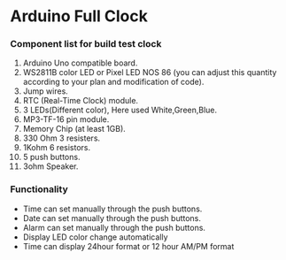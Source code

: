 # Arduino Full Clock
### **Component list for build test clock** 
<ol>
  <li>Arduino Uno compatible board.</li>
  <li>WS2811B color LED or Pixel LED NOS 86 (you can adjust this quantity according to your plan and modification of code).</li>
  <li>Jump wires.</li>
  <li>RTC (Real-Time Clock) module.</li>
  <li>3 LEDs(Different color), Here used White,Green,Blue.</li>
  <li>MP3-TF-16 pin module.</li>
  <li>Memory Chip (at least 1GB).</li>
  <li>330 Ohm 3 resisters.</li>
  <li>1Kohm 6 resistors.</li>
  <li>5 push buttons.</li>
  <li>3ohm Speaker.</li>
</ol>

### **Functionality** 
  <ul>
    <li>Time can set manually through the push buttons.</li>
    <li>Date can set manually through the push buttons.</li>
    <li>Alarm can set manually through the push buttons.</li>
    <li>Display LED color change automatically</li>
    <li>Time can display 24hour format or 12 hour AM/PM format</li>
  </ul>
